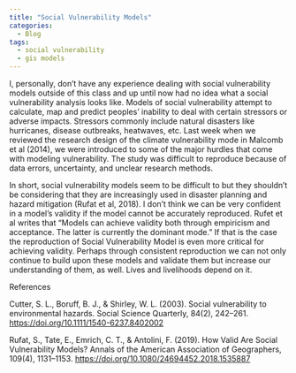 ```yaml
---
title: "Social Vulnerability Models"
categories:
  - Blog
tags:
  - social vulnerability 
  - gis models 
---
```

I, personally, don’t have any experience dealing with social vulnerability models outside of this class and up until now had no idea what a social vulnerability analysis looks like. Models of social vulnerability attempt to calculate, map and predict peoples’ inability to deal with certain stressors or adverse impacts. Stressors commonly include natural disasters like hurricanes, disease outbreaks, heatwaves, etc. Last week when we reviewed the research design of the climate vulnerability mode in  Malcomb et al (2014), we were introduced to some of the major hurdles that come with modeling vulnerability. The study was difficult to reproduce because of data errors, uncertainty, and unclear research methods. 

In short, social vulnerability models seem to be difficult to but they shouldn’t be considering that they are increasingly used in disaster planning and hazard mitigation (Rufat et al, 2018). I don’t think we can be very confident in a model’s validity if the model cannot be accurately reproduced. Rufet et al writes that “Models can achieve validity both through empiricism and acceptance. The latter is currently the dominant mode.” If that is the case the reproduction of Social Vulnerability Model is even more critical for achieving validity. Perhaps through consistent reproduction we can not only continue to build upon these models and validate them but increase our understanding of them, as well. Lives and livelihoods depend on it. 

References 

Cutter, S. L., Boruff, B. J., & Shirley, W. L. (2003). Social vulnerability to environmental hazards. Social Science Quarterly, 84(2), 242–261. https://doi.org/10.1111/1540-6237.8402002

Rufat, S., Tate, E., Emrich, C. T., & Antolini, F. (2019). How Valid Are Social Vulnerability Models? Annals of the American Association of Geographers, 109(4), 1131–1153. https://doi.org/10.1080/24694452.2018.1535887
